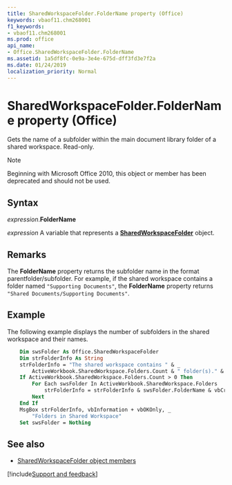 ```yaml
---
title: SharedWorkspaceFolder.FolderName property (Office)
keywords: vbaof11.chm268001
f1_keywords:
- vbaof11.chm268001
ms.prod: office
api_name:
- Office.SharedWorkspaceFolder.FolderName
ms.assetid: 1a5df8fc-0e9a-3e4e-675d-dff3fd3e7f2a
ms.date: 01/24/2019
localization_priority: Normal
---
```



# SharedWorkspaceFolder.FolderName property (Office)

Gets the name of a subfolder within the main document library folder of a shared workspace. Read-only.

> [!NOTE] 
> Beginning with Microsoft Office 2010, this object or member has been deprecated and should not be used.


## Syntax

_expression_.**FolderName**

_expression_ A variable that represents a **[SharedWorkspaceFolder](Office.SharedWorkspaceFolder.md)** object.


## Remarks

The **FolderName** property returns the subfolder name in the format parentfolder/subfolder. For example, if the shared workspace contains a folder named `"Supporting Documents"`, the **FolderName** property returns `"Shared Documents/Supporting Documents"`.


## Example

The following example displays the number of subfolders in the shared workspace and their names.


```vb
    Dim swsFolder As Office.SharedWorkspaceFolder 
    Dim strFolderInfo As String 
    strFolderInfo = "The shared workspace contains " & _ 
        ActiveWorkbook.SharedWorkspace.Folders.Count & " folder(s)." & vbCrLf 
    If ActiveWorkbook.SharedWorkspace.Folders.Count > 0 Then 
        For Each swsFolder In ActiveWorkbook.SharedWorkspace.Folders 
            strFolderInfo = strFolderInfo & swsFolder.FolderName & vbCrLf 
        Next 
    End If 
    MsgBox strFolderInfo, vbInformation + vbOKOnly, _ 
        "Folders in Shared Workspace" 
    Set swsFolder = Nothing 

```


## See also

- [SharedWorkspaceFolder object members](overview/Library-Reference/sharedworkspacefolder-members-office.md)



[!include[Support and feedback](~/includes/feedback-boilerplate.md)]